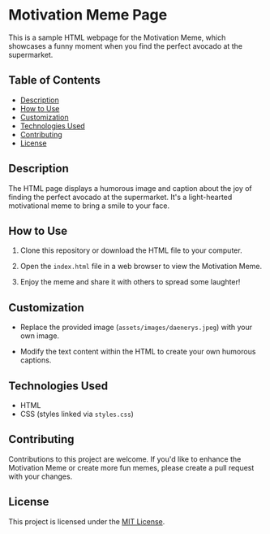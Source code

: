 # Motivation Meme Page

This is a sample HTML webpage for the Motivation Meme, which showcases a funny moment when you find the perfect avocado at the supermarket.

## Table of Contents

- [Description](#description)
- [How to Use](#how-to-use)
- [Customization](#customization)
- [Technologies Used](#technologies-used)
- [Contributing](#contributing)
- [License](#license)

## Description

The HTML page displays a humorous image and caption about the joy of finding the perfect avocado at the supermarket. It's a light-hearted motivational meme to bring a smile to your face.



## How to Use

1. Clone this repository or download the HTML file to your computer.

2. Open the `index.html` file in a web browser to view the Motivation Meme.

3. Enjoy the meme and share it with others to spread some laughter!

## Customization

- Replace the provided image (`assets/images/daenerys.jpeg`) with your own image.

- Modify the text content within the HTML to create your own humorous captions.

## Technologies Used

- HTML
- CSS (styles linked via `styles.css`)

## Contributing

Contributions to this project are welcome. If you'd like to enhance the Motivation Meme or create more fun memes, please create a pull request with your changes.

## License

This project is licensed under the [MIT License](LICENSE).
